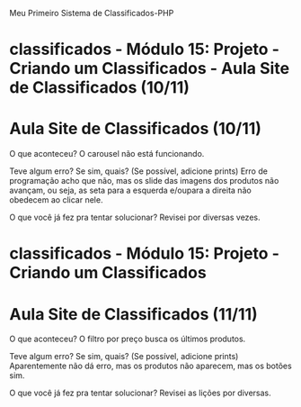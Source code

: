 Meu Primeiro Sistema de Classificados-PHP

# classificados - Módulo 15: Projeto - Criando um Classificados - Aula Site de Classificados (10/11)
# Aula Site de Classificados (10/11)

O que aconteceu?
O carousel não está funcionando.

Teve algum erro? Se sim, quais? (Se possível, adicione prints)
Erro de programação acho que não, mas os slide das imagens dos produtos não avançam, ou seja, as seta para a esquerda e/oupara a direita não obedecem ao clicar nele.

O que você já fez pra tentar solucionar?
Revisei por diversas vezes.



# classificados - Módulo 15: Projeto - Criando um Classificados
# Aula Site de Classificados (11/11)

O que aconteceu?
O filtro por preço busca os últimos produtos.

Teve algum erro? Se sim, quais? (Se possível, adicione prints)
Aparentemente não dá erro, mas os produtos não aparecem, mas os botões sim.

O que você já fez pra tentar solucionar?
Revisei as lições por diversas.

